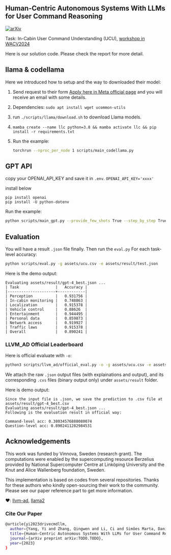 Human-Centric Autonomous Systems With LLMs for User Command Reasoning
---

[![arXiv](https://img.shields.io/badge/arXiv-TODO.TODO-b31b1b.svg)](https://arxiv.org/abs/TODO.TODO)

Task: In-Cabin User Command Understanding (UCU), [workshop in WACV2024](https://llvm-ad.github.io/challenges/)

Here is our solution code. Please check the report for more detail.

## llama & codellama

Here we introduced how to setup and the way to downloaded their model:

1. Send request to their form [Apply here in Meta official page](https://ai.meta.com/llama/) and you will receive an email with some details.

2. Dependencies: `sudo apt install wget ucommon-utils`

3. run `./scripts/llama/download.sh` to download Llama models.

4. `mamba create --name llc python=3.8 && mamba activate llc && pip install -r requirements.txt`

5. Run the example:
	```bash
	torchrun --nproc_per_node 1 scripts/main_codellama.py
	```

## GPT API

copy your OPENAI_API_KEY and save it in `.env`.
`OPENAI_API_KEY='xxxx'`

install below
```
pip install openai
pip install -U python-dotenv
```
Run the example:

```bash
python scripts/main_gpt.py --provide_few_shots True --step_by_step True
```

## Evaluation

You will have a result `.json` file finally. Then run the `eval.py` For each task-level accuracy:

```bash
python scripts/eval.py -g assets/ucu.csv -e assets/result/test.json
```

Here is the demo output:
```
Evaluating assets/result/gpt-4_best.json ...
| Task                |   Accuracy |
|---------------------+------------|
| Perception          |   0.931756 |
| In-cabin monitoring |   0.748863 |
| Localization        |   0.915378 |
| Vehicle control     |   0.88626  |
| Entertainment       |   0.944495 |
| Personal data       |   0.859873 |
| Network access      |   0.919927 |
| Traffic laws        |   0.915378 |
| Overall             |   0.890241 |
```

### LLVM_AD Official Leaderboard

Here is official evaluate with `-o`:

```bash
python3 scripts/llvm_ad/official_eval.py -o -g assets/ucu.csv -e assets/result/gpt4_best.csv
```
We attach the raw `.json` output files (with explainations and output), and its corresponding `.cvs` files (binary output only) under `assets/result` folder. 

Here is demo output:
```
Since the input file is .json, we save the prediction to .csv file at assets/result/gpt-4_best.csv
Evaluating assets/result/gpt-4_best.json ...
Following is the evaluation result in official way:

Command-level acc: 0.38034576888080074
Question-level acc: 0.8902411282984531
```

## Acknowledgements

This work was funded by Vinnova, Sweden (research grant). The computations were enabled by the supercomputing resource Berzelius provided by National Supercomputer Centre at Linköping University and the Knut and Alice Wallenberg foundation, Sweden.

This implementation is based on codes from several repositories. Thanks for these authors who kindly open-sourcing their work to the community. Please see our paper reference part to get more information.

❤️: [llvm-ad](https://llvm-ad.github.io/), [llama2](https://github.com/facebookresearch/llama/tree/main)

### Cite Our Paper
```bash
@article{yi2023drivecmdllm,
  author={Yang, Yi and Zhang, Qingwen and Li, Ci and Simões Marta, Daniel and Batool, Nazre and Folkesson, John},
  title={Human-Centric Autonomous Systems With LLMs for User Command Reasoning},
  journal={arXiv preprint arXiv:TODO.TODO},
  year={2023}
}
```